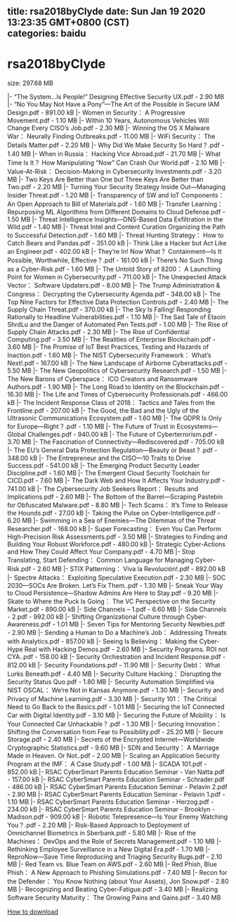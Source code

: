 
title: rsa2018byClyde
date: Sun Jan 19 2020 13:23:35 GMT+0800 (CST)    
categories: baidu
---

# rsa2018byClyde
size: 297.68 MB
 
 
|- “The System...Is People!” Designing Effective Security UX.pdf - 2.90 MB
|- “No You May Not Have a Pony”—The Art of the Possible in Secure IAM Design.pdf - 891.00 kB
|- Women in Security： A Progressive Movement.pdf - 1.10 MB
|- Within 10 Years, Autonomous Vehicles Will Change Every CISO’s Job.pdf - 2.30 MB
|- Winning the OS X Malware War： Neurally Finding Outbreaks.pdf - 11.00 MB
|- WiFi Security： The Details Matter.pdf - 2.20 MB
|- Why Did We Make Security So Hard？.pdf - 1.40 MB
|- When in Russia： Hacking Vice Abroad.pdf - 21.70 MB
|- What Time Is It？ How Manipulating “Now” Can Crash Our World.pdf - 2.10 MB
|- Value-At-Risk： Decision-Making in Cybersecurity Investments.pdf - 3.20 MB
|- Two Keys Are Better than One but Three Keys Are Better than Two.pdf - 2.20 MB
|- Turning Your Security Strategy Inside Out—Managing Insider Threat.pdf - 1.20 MB
|- Transparency of SW and IoT Components： An Open Approach to Bill of Materials.pdf - 1.60 MB
|- Transfer Learning： Repurposing ML Algorithms from Different Domains to Cloud Defense.pdf - 1.50 MB
|- Threat Intelligence Insights—DNS-Based Data Exfiltration in the Wild.pdf - 1.40 MB
|- Threat Intel and Content Curation Organizing the Path to Successful Detection.pdf - 1.60 MB
|- Threat Hunting Strategy： How to Catch Bears and Pandas.pdf - 351.00 kB
|- Think Like a Hacker but Act Like an Engineer.pdf - 402.00 kB
|- They’re In! Now What？ Containment—Is It Possible, Worthwhile, Effective？.pdf - 161.00 kB
|- There’s No Such Thing as a Cyber-Risk.pdf - 1.60 MB
|- The Untold Story of 8200： A Launching Point for Women in Cybersecurity.pdf - 711.00 kB
|- The Unexpected Attack Vector： Software Updaters.pdf - 8.00 MB
|- The Trump Administration & Congress： Decrypting the Cybersecurity Agenda.pdf - 348.00 kB
|- The Top Nine Factors for Effective Data Protection Controls.pdf - 2.40 MB
|- The Supply Chain Threat.pdf - 370.00 kB
|- The Sky Is Falling! Responding Rationally to Headline Vulnerabilities.pdf - 1.10 MB
|- The Sad Tale of Etaoin ShrdLu and the Danger of Automated Pen Tests.pdf - 1.00 MB
|- The Rise of Supply Chain Attacks.pdf - 2.30 MB
|- The Rise of Confidential Computing.pdf - 3.50 MB
|- The Realities of Enterprise Blockchain.pdf - 3.60 MB
|- The Promise of IoT Best Practices, Testing and Hazards of Inaction.pdf - 1.60 MB
|- The NIST Cybersecurity Framework： What’s Next!.pdf - 167.00 kB
|- The New Landscape of Airborne Cyberattacks.pdf - 5.50 MB
|- The New Geopolitics of Cybersecurity Research.pdf - 1.50 MB
|- The New Barons of Cyberspace： ICO Creators and Ransomware Authors.pdf - 1.90 MB
|- The Long Road to Identity on the Blockchain.pdf - 16.30 MB
|- The Life and Times of Cybersecurity Professionals.pdf - 466.00 kB
|- The Incident Response Class of 2018： Tactics and Tales from the Frontline.pdf - 207.00 kB
|- The Good, the Bad and the Ugly of the Ultrasonic Communications Ecosystem.pdf - 1.60 MB
|- The GDPR Is Only for Europe—Right？.pdf - 1.10 MB
|- The Future of Trust in Ecosystems—Global Challenges.pdf - 940.00 kB
|- The Future of Cyberterrorism.pdf - 3.70 MB
|- The Fascination of Connectivity—Rediscovered.pdf - 705.00 kB
|- The EU’s General Data Protection Regulation—Beauty or Beast？.pdf - 348.00 kB
|- The Entrepreneur and the CISO—10 Traits to Drive Success.pdf - 541.00 kB
|- The Emerging Product Security Leader Discipline.pdf - 1.60 MB
|- The Emergent Cloud Security Toolchain for CICD.pdf - 7.60 MB
|- The Dark Web and How It Affects Your Industry.pdf - 741.00 kB
|- The Cybersecurity Job Seekers Report： Results and Implications.pdf - 2.60 MB
|- The Bottom of the Barrel—Scraping Pastebin for Obfuscated Malware.pdf - 8.80 MB
|- Tech Scams： It’s Time to Release the Hounds.pdf - 27.00 kB
|- Taking the Pulse on Cyber-Intelligence.pdf - 6.20 MB
|- Swimming in a Sea of Enemies—The Dilemmas of the Threat Researcher.pdf - 168.00 kB
|- Super Forecasting： Even You Can Perform High-Precision Risk Assessments.pdf - 3.50 MB
|- Strategies to Finding and Building Your Robust Workforce.pdf - 480.00 kB
|- Strategic Cyber-Actions and How They Could Affect Your Company.pdf - 4.70 MB
|- Stop Translating, Start Defending： Common Language for Managing Cyber-Risk.pdf - 2.60 MB
|- STIX Patterning： Viva la Revolución!.pdf - 892.00 kB
|- Spectre Attacks： Exploiting Speculative Execution.pdf - 2.30 MB
|- SOC 2030—SOCs Are Broken. Let’s Fix Them..pdf - 1.30 MB
|- Sneak Your Way to Cloud Persistence—Shadow Admins Are Here to Stay.pdf - 9.20 MB
|- Skate to Where the Puck Is Going： The VC Perspective on the Security Market.pdf - 890.00 kB
|- Side Channels – 1.pdf - 6.60 MB
|- Side Channels - 2.pdf - 992.00 kB
|- Shifting Organizational Culture through Cyber-Awareness.pdf - 1.01 MB
|- Seven Tips for Mentoring Security Newbies.pdf - 2.90 MB
|- Sending a Human to Do a Machine’s Job： Addressing Threats with Analytics.pdf - 857.00 kB
|- Seeing Is Believing： Making the Cyber-Hype Real with Hacking Demos.pdf - 2.60 MB
|- Security Programs. ROI not CYA..pdf - 158.00 kB
|- Security Orchestration and Incident Response.pdf - 812.00 kB
|- Security Foundations.pdf - 11.90 MB
|- Security Debt： What Lurks Beneath.pdf - 4.40 MB
|- Security Culture Hacking： Disrupting the Security Status Quo.pdf - 1.80 MB
|- Security Automation Simplified via NIST OSCAL： We’re Not in Kansas Anymore.pdf - 1.30 MB
|- Security and Privacy of Machine Learning.pdf - 3.30 MB
|- Security 101： The Critical Need to Go Back to the Basics.pdf - 1.01 MB
|- Securing the IoT Connected Car with Digital Identity.pdf - 3.10 MB
|- Securing the Future of Mobility： Is Your Connected Car Unhackable？.pdf - 1.30 MB
|- Securing Innovation： Shifting the Conversation from Fear to Possibility.pdf - 25.20 MB
|- Secure Storage.pdf - 2.40 MB
|- Secrets of the Encrypted Internet—Worldwide Cryptographic Statistics.pdf - 9.60 MB
|- SDN and Security： A Marriage Made in Heaven. Or Not..pdf - 2.00 MB
|- Scaling an Application Security Program at the IMF： A Case Study.pdf - 1.00 MB
|- SCADA 101.pdf - 852.00 kB
|- RSAC CyberSmart Parents Education Seminar - Van Natta.pdf - 157.00 kB
|- RSAC CyberSmart Parents Education Seminar - Schrader.pdf - 486.00 kB
|- RSAC CyberSmart Parents Education Seminar - Pelavin 2.pdf - 2.90 MB
|- RSAC CyberSmart Parents Education Seminar - Pelavin 1.pdf - 1.10 MB
|- RSAC CyberSmart Parents Education Seminar - Herzog.pdf - 234.00 kB
|- RSAC CyberSmart Parents Education Seminar - Brooklyn - Madison.pdf - 909.00 kB
|- Robotic Telepresence—Is Your Enemy Watching You？.pdf - 2.20 MB
|- Risk-Based Approach to Deployment of Omnichannel Biometrics in Sberbank.pdf - 5.80 MB
|- Rise of the Machines： DevOps and the Role of Secrets Management.pdf - 1.10 MB
|- Rethinking Employee Surveillance in a New Digital Era.pdf - 1.70 MB
|- ReproNow—Save Time Reproducing and Triaging Security Bugs.pdf - 2.10 MB
|- Red Team vs. Blue Team on AWS.pdf - 2.60 MB
|- Red Phish, Blue Phish： A New Approach to Phishing Simulations.pdf - 7.40 MB
|- Recon for the Defender： You Know Nothing (about Your Assets), Jon Snow.pdf - 2.80 MB
|- Recognizing and Beating Cyber-Fatigue.pdf - 3.40 MB
|- Realizing Software Security Maturity： The Growing Pains and Gains.pdf - 3.40 MB

[How to download](https://bpcam.bemobtrk.com/go/2ceec3aa-1ca2-46d6-b9ff-aaa5c184517c?jno=264)